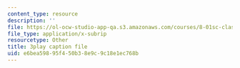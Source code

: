 ```yaml
---
content_type: resource
description: ''
file: https://ol-ocw-studio-app-qa.s3.amazonaws.com/courses/8-01sc-classical-mechanics-fall-2016/e6bea59895f450b38e9c9c18e1ec768b_efH7pq9YVQw.vtt
file_type: application/x-subrip
resourcetype: Other
title: 3play caption file
uid: e6bea598-95f4-50b3-8e9c-9c18e1ec768b
---
```

